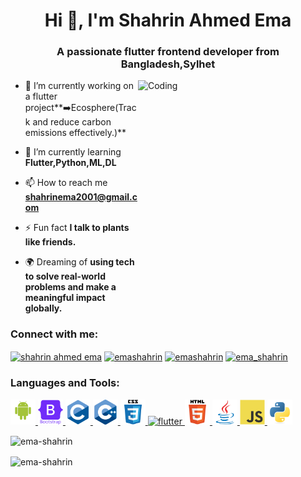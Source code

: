 <h1 align="center">Hi 👋, I'm Shahrin Ahmed Ema</h1>
<h3 align="center">A passionate flutter frontend developer from Bangladesh,Sylhet</h3>
<img align="right" alt="Coding" width="300" height="350" src="https://i.pinimg.com/564x/00/99/e7/0099e7487ce97c840eac443501475369.jpg">

- 🔭 I’m currently working on a flutter project**➡️Ecosphere(Track and reduce carbon emissions effectively.)**

- 📝 I’m currently learning **Flutter,Python,ML,DL**

- 📫 How to reach me **shahrinema2001@gmail.com**

- ⚡ Fun fact **I talk to plants like friends.**

- 🌍 Dreaming of **using tech to solve real-world problems and make a meaningful impact globally.**

<h3 align="left">Connect with me:</h3>
<p align="left">
<a href="https://linkedin.com/in/shahrin ahmed ema" target="blank"><img align="center" src="https://raw.githubusercontent.com/rahuldkjain/github-profile-readme-generator/master/src/images/icons/Social/linked-in-alt.svg" alt="shahrin ahmed ema" height="30" width="40" /></a>
<a href="https://kaggle.com/emashahrin" target="blank"><img align="center" src="https://raw.githubusercontent.com/rahuldkjain/github-profile-readme-generator/master/src/images/icons/Social/kaggle.svg" alt="emashahrin" height="30" width="40" /></a>
<a href="https://codeforces.com/profile/emashahrin" target="blank"><img align="center" src="https://raw.githubusercontent.com/rahuldkjain/github-profile-readme-generator/master/src/images/icons/Social/codeforces.svg" alt="emashahrin" height="30" width="40" /></a>
<a href="https://www.leetcode.com/ema_shahrin" target="blank"><img align="center" src="https://raw.githubusercontent.com/rahuldkjain/github-profile-readme-generator/master/src/images/icons/Social/leet-code.svg" alt="ema_shahrin" height="30" width="40" /></a>
</p>

<h3 align="left">Languages and Tools:</h3>
<p align="left"> <a href="https://developer.android.com" target="_blank" rel="noreferrer"> <img src="https://raw.githubusercontent.com/devicons/devicon/master/icons/android/android-original-wordmark.svg" alt="android" width="40" height="40"/> </a> <a href="https://getbootstrap.com" target="_blank" rel="noreferrer"> <img src="https://raw.githubusercontent.com/devicons/devicon/master/icons/bootstrap/bootstrap-plain-wordmark.svg" alt="bootstrap" width="40" height="40"/> </a> <a href="https://www.cprogramming.com/" target="_blank" rel="noreferrer"> <img src="https://raw.githubusercontent.com/devicons/devicon/master/icons/c/c-original.svg" alt="c" width="40" height="40"/> </a> <a href="https://www.w3schools.com/cpp/" target="_blank" rel="noreferrer"> <img src="https://raw.githubusercontent.com/devicons/devicon/master/icons/cplusplus/cplusplus-original.svg" alt="cplusplus" width="40" height="40"/> </a> <a href="https://www.w3schools.com/css/" target="_blank" rel="noreferrer"> <img src="https://raw.githubusercontent.com/devicons/devicon/master/icons/css3/css3-original-wordmark.svg" alt="css3" width="40" height="40"/> </a> <a href="https://flutter.dev" target="_blank" rel="noreferrer"> <img src="https://www.vectorlogo.zone/logos/flutterio/flutterio-icon.svg" alt="flutter" width="40" height="40"/> </a> <a href="https://www.w3.org/html/" target="_blank" rel="noreferrer"> <img src="https://raw.githubusercontent.com/devicons/devicon/master/icons/html5/html5-original-wordmark.svg" alt="html5" width="40" height="40"/> </a> <a href="https://www.java.com" target="_blank" rel="noreferrer"> <img src="https://raw.githubusercontent.com/devicons/devicon/master/icons/java/java-original.svg" alt="java" width="40" height="40"/> </a> <a href="https://developer.mozilla.org/en-US/docs/Web/JavaScript" target="_blank" rel="noreferrer"> <img src="https://raw.githubusercontent.com/devicons/devicon/master/icons/javascript/javascript-original.svg" alt="javascript" width="40" height="40"/> </a> <a href="https://www.python.org" target="_blank" rel="noreferrer"> <img src="https://raw.githubusercontent.com/devicons/devicon/master/icons/python/python-original.svg" alt="python" width="40" height="40"/> </a> </p>

<p><img align="center" src="https://github-readme-stats.vercel.app/api/top-langs?username=ema-shahrin&show_icons=true&locale=en&layout=compact" alt="ema-shahrin" /></p>

<p><img align="center" src="https://github-readme-streak-stats.herokuapp.com/?user=ema-shahrin&" alt="ema-shahrin" /></p>
